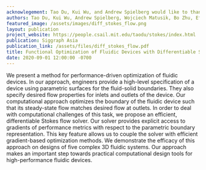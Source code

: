 ```yaml
---
acknowlegement: Tao Du, Kui Wu, and Andrew Spielberg would like to thank Buttercup Foshey (and also Michael Foshey) for moral support during this work. Wojciech Matusik acknowledges the funding support from IARPA under grant 2019-19020100001. Bo Zhu acknowledges the funding supports from Neukom Institute CompX Faculty Grant, Burke Research Initiation Award, NSF 1919647, and Toyota TEMA North America Inc. Eftychios Sifakis acknowledges the funding supports from NSF IIS-2008584, CCF-1812944, and IIS-1763638.
authors: Tao Du, Kui Wu, Andrew Spielberg, Wojciech Matusik, Bo Zhu, Eftychios Sifakis
featured_image: /assets/images/diff_stokes_flow.png
layout: publication
project_website: https://people.csail.mit.edu/taodu/stokes/index.html
publication: Siggraph Asia
publication_link: /assets/files/diff_stokes_flow.pdf
title: Functional Optimization of Fluidic Devices with Differentiable Stokes Flow
date: 2020-09-01 12:00:00 -0700
---
```


We present a method for performance-driven optimization of fluidic devices. In our approach, engineers provide a high-level specification of a device using parametric surfaces for the fluid-solid boundaries. They also specify desired flow properties for inlets and outlets of the device. Our computational approach optimizes the boundary of the fluidic device such that its steady-state flow matches desired flow at outlets. In order to deal with computational challenges of this task, we propose an efficient, differentiable Stokes flow solver. Our solver provides explicit access to gradients of performance metrics with respect to the parametric boundary representation. This key feature allows us to couple the solver with efficient gradient-based optimization methods. We demonstrate the efficacy of this approach on designs of five complex 3D fluidic systems. Our approach makes an important step towards practical computational design tools for high-performance fluidic devices.